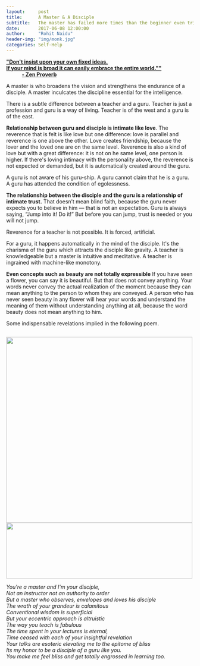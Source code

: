 ```yaml
---
layout:     post
title:      A Master & A Disciple
subtitle:   The master has failed more times than the beginner even tried
date:       2017-06-08 12:00:00
author:     "Rohit Naidu"
header-img: "img/monk.jpg"
categories: Self-Help
---
```


**<u>"Don't insist upon your own fixed ideas.<br/>
 If your mind is broad it can easily embrace the entire world.""</u>**<br/>
&emsp;&emsp;&emsp;**<u>- Zen Proverb</u>**	

A master is who broadens the vision and strengthens the endurance of a disciple. A master inculcates the discipline essential for the intelligence.

There is a subtle difference between a teacher and a guru. Teacher is just a profession and guru is a way of living. Teacher is of the west and a guru is of the east. 

**Relationship between guru and disciple is intimate like love**. The reverence that is felt is like love but one difference: love is parallel and reverence is one above the other. Love creates friendship, because the lover and the loved one are on the same level. Reverence is also a kind of love but with a great difference: it is not on he same level, one person is higher. If there's loving intimacy with the personality above, the reverence is not expected or demanded, but it is automatically created around the guru.

A guru is not aware of his guru-ship. A guru cannot claim that he is a guru. A guru has attended the condition of egolessness. 

**The relationship between the disciple and the guru is a relationship of intimate trust.** That doesn’t mean blind faith, because the guru never expects you to believe in him — that is not an expectation.  Guru is always saying, “Jump into it! Do it!” But before you can jump, trust is needed or you will not jump. 

Reverence for a teacher is not possible. It is forced, artificial.

For a guru, it happens automatically in the mind of the disciple. It's the charisma of the guru which attracts the disciple like gravity. A teacher is knowledgeable but a master is intuitive and meditative. A teacher is ingrained with machine-like monotony. 

**Even concepts such as beauty are not totally expressible** 
If you have seen a flower, you can say it is beautiful. But that does not convey anything. Your words never convey the actual realization of the moment because they can mean anything to the person to whom they are conveyed. A person who has never seen beauty in any flower will hear your words and understand the meaning of them without understanding anything at all, because the word beauty does not mean anything to him.

Some indispensable revelations implied in the following poem.

<div><p style="float: left;"><img src="{{site.baseurl}}/img/Ma'am.png" height="500px" width="500px" style="PADDING-RIGHT: 20px"><img src="{{site.baseurl}}/img/moon.jpg" height="150px" width="500px" style="PADDING-RIGHT: 20px"></p>
<p style = "font-family: Baskerville font-size: 24px">
<br/>
<i>You're a master and I'm your disciple,</i><br/>
<i>Not an instructor not an authority to order</i><br/>
<i>But a master who observes, envelopes and loves his disciple</i><br/>
<i>The wrath of your grandeur is calamitous</i><br/>
<i>Conventional wisdom is superficial</i><br/>
<i>But your eccentric approach is altruistic</i> <br/>
<i>The way you teach is fabulous</i> <br/>
<i>The time spent in your lectures is eternal,</i><br/>
<i>Time ceased with each of your insightful revelation</i><br/>
<i>Your talks are esoteric elevating me to the epitome of bliss</i><br/>
<i>Its my honor to be a disciple of a guru like you.</i> <br/>
<i>You make me feel bliss and get totally engrossed in learning too.</i><br/>
</p>
</div>
